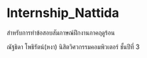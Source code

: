 # Internship_Nattida

สำหรับการทำข้อสอบสัมภาษณ์ฝึกงานภาคฤดูร้อน

ณัฐธิดา โพธิรัตน์(หงา) นิสิตวิศวกรรมคอมพิวเตอร์ ชั้นปีที่ 3 
